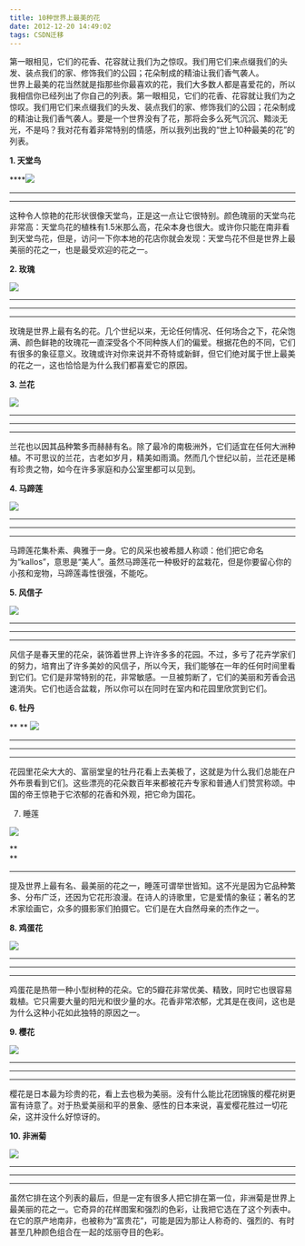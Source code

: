 ```yaml
---
title: 10种世界上最美的花
date: 2012-12-20 14:49:02
tags: CSDN迁移
---
```

   第一眼相见，它们的花香、花容就让我们为之惊叹。我们用它们来点缀我们的头发、装点我们的家、修饰我们的公园；花朵制成的精油让我们香气袭人。  
 世界上最美的花当然就是指那些你最喜欢的花，我们大多数人都是喜爱花的，所以我相信你已经列出了你自己的列表。第一眼相见，它们的花香、花容就让我们为之惊叹。我们用它们来点缀我们的头发、装点我们的家、修饰我们的公园；花朵制成的精油让我们香气袭人。要是一个世界没有了花，那将会多么死气沉沉、黯淡无光，不是吗？我对花有着非常特别的情感，所以我列出我的“世上10种最美的花”的列表。

 

 **1. 天堂鸟**

 ****![](123338257_111n.jpg)  
****

 ************ 

 这种令人惊艳的花形状很像天堂鸟，正是这一点让它很特别。颜色瑰丽的天堂鸟花非常高：天堂鸟花的植株有1.5米那么高，花朵本身也很大。或许你只能在南非看到天堂鸟花，但是，访问一下你本地的花店你就会发现：天堂鸟花不但是世界上最美丽的花之一，也是最受欢迎的花之一。

 

 **2. 玫瑰**

 ****![](123338257_21n.jpg)****

 ****  
****

 ************ 

 玫瑰是世界上最有名的花。几个世纪以来，无论任何情况、任何场合之下，花朵饱满、颜色鲜艳的玫瑰花一直深受各个不同种族人们的偏爱。根据花色的不同，它们有很多的象征意义。玫瑰或许对你来说并不奇特或新鲜，但它们绝对属于世上最美的花之一，这也恰恰是为什么我们都喜爱它的原因。 

 

 **3. 兰花**

 ****![](123338257_31n.jpg)****

 ****  
****

 ************ 

 兰花也以因其品种繁多而赫赫有名。除了最冷的南极洲外，它们适宜在任何大洲种植。不可思议的兰花，古老如岁月，精美如雨滴。然而几个世纪以前，兰花还是稀有珍贵之物，如今在许多家庭和办公室里都可以见到。

 

 **4. 马蹄莲**

 ****![](123338257_41n.jpg)****

 ****  
****

 ************ 

 马蹄莲花集朴素、典雅于一身。它的风采也被希腊人称颂：他们把它命名为“kallos”，意思是“美人”。虽然马蹄莲花一种极好的盆栽花，但是你要留心你的小孩和宠物，马蹄莲毒性很强，不能吃。

 

 **5. 风信子**

 ****![](123338257_51n.jpg)****

 ****  
****

 ************ 

 风信子是春天里的花朵，装饰着世界上许许多多的花园。不过，多亏了花卉学家们的努力，培育出了许多美妙的风信子，所以今天，我们能够在一年的任何时间里看到它们。它们是非常特别的花，非常敏感。一旦被剪断了，它们的美丽和芳香会迅速消失。它们也适合盆栽，所以你可以在同时在室内和花园里欣赏到它们。

 

  

 

 **6. 牡丹**

 ** ** ****![](123338257_61n.jpg)****

 ****  
****

 ************ 

 花园里花朵大大的、富丽堂皇的牡丹花看上去美极了，这就是为什么我们总能在户外布景看到它们。这些漂亮的花朵数百年来都被花卉专家和普通人们赞赏称颂。中国的帝王惊艳于它浓郁的花香和外观，把它命为国花。

 

 7. 睡莲

 **![](123338257_71n.jpg)**

 **  
**

 ******** 

 提及世界上最有名、最美丽的花之一，睡莲可谓举世皆知。这不光是因为它品种繁多、分布广泛，还因为它花形浪漫。在诗人的诗歌里，它是爱情的象征；著名的艺术家绘画它，众多的摄影家们拍摄它。它们是在大自然母亲的杰作之一。

 

 **8. 鸡蛋花**

 ****![](123338257_81n.jpg)****

 ****  
****

 ************ 

 鸡蛋花是热带一种小型树种的花朵。它的5瓣花非常优美、精致，同时它也很容易栽植。它只需要大量的阳光和很少量的水。花香非常浓郁，尤其是在夜间，这也是为什么这种小花如此独特的原因之一。 

 

 **9. 樱花**

 ****![](123338257_91n.jpg)****

 ****  
****

 ************ 

 樱花是日本最为珍贵的花，看上去也极为美丽。没有什么能比花团锦簇的樱花树更富有诗意了。对于热爱美丽和平的景象、感性的日本来说，喜爱樱花胜过一切花朵，这并没什么好惊讶的。

 

 **10. 非洲菊**

 ****![](123338257_101n.jpg)****

 ****  
****

 ************ 

 虽然它排在这个列表的最后，但是一定有很多人把它排在第一位，非洲菊是世界上最美丽的花之一。它奇异的花样图案和强烈的色彩，让我把它选在了这个列表中。在它的原产地南非，也被称为“富贵花”，可能是因为那让人称奇的、强烈的、有时甚至几种颜色组合在一起的炫丽夺目的色彩。

   
   
   
   
 